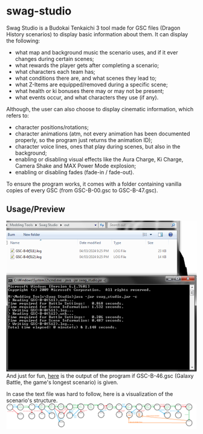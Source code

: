 # swag-studio
Swag Studio is a Budokai Tenkaichi 3 tool made for GSC files (Dragon History scenarios) to display basic information about them.
It can display the following:
* what map and background music the scenario uses, and if it ever changes during certain scenes;
* what rewards the player gets after completing a scenario;
* what characters each team has;
* what conditions there are, and what scenes they lead to;
* what Z-Items are equipped/removed during a specific scene;
* what health or ki bonuses there may or may not be present;
* what events occur, and what characters they use (if any).

Although, the user can also choose to display cinematic information, which refers to:
* character positions/rotations;
* character animations (atm, not every animation has been documented properly, so the program just returns the animation ID);
* character voice lines, ones that play during scenes, but also in the background;
* enabling or disabling visual effects like the Aura Charge, Ki Charge, Camera Shake and MAX Power Mode explosion;
* enabling or disabling fades (fade-in / fade-out).

To ensure the program works, it comes with a folder containing vanilla copies of every GSC (from GSC-B-00.gsc to GSC-B-47.gsc).

## Usage/Preview
![preview1](https://github.com/ViveTheModder/swag-studio/blob/main/img/demo.png)
And just for fun, [here](https://github.com/ViveTheModder/swag-studio/blob/main/out/GSC-B-46.txt) is the output of the program if GSC-B-46.gsc (Galaxy Battle, the game's longest scenario) is given.

In case the text file was hard to follow, here is a visualization of the scenario's structure.
![preview2](https://github.com/ViveTheModder/swag-studio/blob/main/img/visualization.png)
